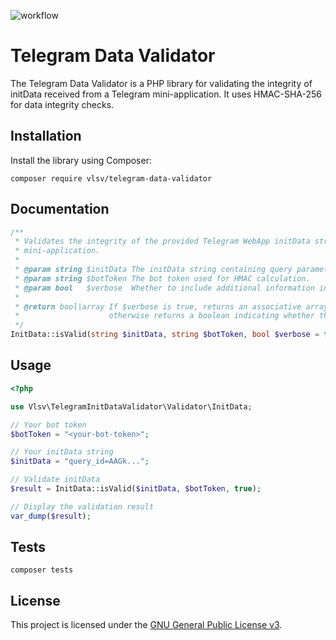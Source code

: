 ![workflow](https://github.com/skodnik/telegram-data-validator/actions/workflows/main.yml/badge.svg)

# Telegram Data Validator

The Telegram Data Validator is a PHP library for validating the integrity of initData received from a Telegram
mini-application. It uses HMAC-SHA-256 for data integrity checks.

## Installation

Install the library using Composer:

```shell
composer require vlsv/telegram-data-validator
```

## Documentation

```php
/**
 * Validates the integrity of the provided Telegram WebApp initData string received from a Telegram
 * mini-application.
 *
 * @param string $initData The initData string containing query parameters.
 * @param string $botToken The bot token used for HMAC calculation.
 * @param bool   $verbose  Whether to include additional information in the result.
 *
 * @return bool|array If $verbose is true, returns an associative array with validation information,
 *                    otherwise returns a boolean indicating whether the validation passed.
 */
InitData::isValid(string $initData, string $botToken, bool $verbose = false): bool|array
```

## Usage

```php
<?php

use Vlsv\TelegramInitDataValidator\Validator\InitData;

// Your bot token
$botToken = "<your-bot-token>";

// Your initData string
$initData = "query_id=AAGk...";

// Validate initData
$result = InitData::isValid($initData, $botToken, true);

// Display the validation result
var_dump($result);
```

## Tests

```shell
composer tests
```

## License

This project is licensed under the [GNU General Public License v3](https://www.gnu.org/licenses/gpl-3.0.en.html).
